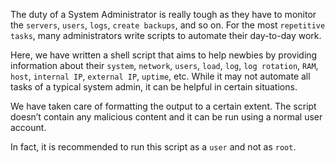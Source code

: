 The duty of a System Administrator is really tough as they have to monitor the `servers`, `users`, `logs`, `create backups`, and so on. For the most `repetitive tasks`, many administrators write scripts to automate their day-to-day work.

Here, we have written a shell script that aims to help newbies by providing information about their `system`, `network`, `users`, `load`, `log`, `log rotation`, `RAM`, `host`, `internal IP`, `external IP`, `uptime`, etc. While it may not automate all tasks of a typical system admin, it can be helpful in certain situations.

We have taken care of formatting the output to a certain extent. The script doesn’t contain any malicious content and it can be run using a normal user account. 

In fact, it is recommended to run this script as a `user` and not as `root`.

